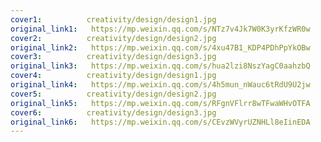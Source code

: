 ```yaml
---
cover1:          creativity/design/design1.jpg
original_link1:   https://mp.weixin.qq.com/s/NTz7v4Jk7W0K3yrKfzWR0w
cover2:          creativity/design/design2.jpg
original_link2:   https://mp.weixin.qq.com/s/4xu47B1_KDP4PDhPpYkOBw
cover3:          creativity/design/design3.jpg
original_link3:   https://mp.weixin.qq.com/s/hua2lzi8NszYagC0aahzbQ
cover4:          creativity/design/design1.jpg
original_link4:   https://mp.weixin.qq.com/s/4h5mun_nWauc6tRdU9U2jw
cover5:          creativity/design/design2.jpg
original_link5:   https://mp.weixin.qq.com/s/RFgnVFlrr8wTFwaWHvOTFA
cover6:          creativity/design/design3.jpg
original_link6:   https://mp.weixin.qq.com/s/CEvzWVyrUZNHLl8eIinEDA
---
```

